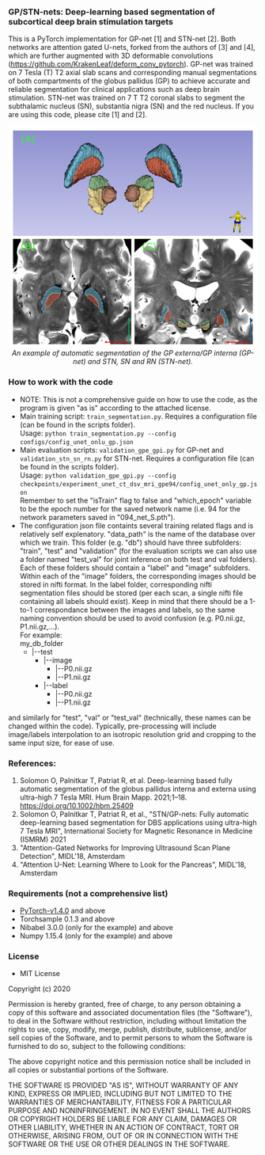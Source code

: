### GP/STN-nets: Deep-learning based segmentation of subcortical deep brain stimulation targets
This is a PyTorch implementation for GP-net [1] and STN-net [2]. Both networks are attention gated U-nets, forked from the authors of [3] and [4], which are further augmented with 3D deformable convolutions (https://github.com/KrakenLeaf/deform_conv_pytorch). GP-net was trained on 7 Tesla (T) T2 axial slab scans and corresponding manual segmentations of both compartments of the globus pallidus (GP) to achieve accurate and reliable segmentation for clinical applications such as deep brain stimulation. STN-net was trained on 7 T T2 coronal slabs to segment the subthalamic nucleus (SN), substantia nigra (SN) and the red nucleus. If you are using this code, please cite [1] and [2].

<p align="center">
    <img src="Subcortical.png" width="640"> <br />
    <em> An example of automatic segmentation of the GP externa/GP interna (GP-net) and STN, SN and RN (STN-net).</em>
</p>



### How to work with the code
* NOTE: This is not a comprehensive guide on how to use the code, as the program is given "as is" according to the attached license.
* Main training script: `train_segmentation.py`. Requires a configuration file (can be found in the scripts folder). <br />
Usage: `python train_segmentation.py --config configs/config_unet_onlu_gp.json`
* Main evaluation scripts: `validation_gpe_gpi.py` for GP-net and `validation_stn_sn_rn.py` for STN-net. Requires a configuration file (can be found in the scripts folder). <br />
Usage: `python validation_gpe_gpi.py --config checkpoints/experiment_unet_ct_dsv_mri_gpe94/config_unet_only_gp.json` <br />
Remember to set the "isTrain" flag to false and "which_epoch" variable to be the epoch number for the saved network name (i.e. 94 for the network parameters saved in "094_net_S.pth").
* The configuration json file containts several training related flags and is relatively self explenatory. "data_path" is the name of the database over which we train. This folder (e.g. "db") should have three subfolders: "train", "test" and "validation" (for the evaluation scripts we can also use a folder named "test_val" for joint inference on both test and val folders). Each of these folders should contain a "label" and "image" subfolders. Within each of the "image" folders, the corresponding images should be stored in nifti format. In the label folder, corresponding nifti segmentation files should be stored (per each scan, a single nifti file containing all labels should exist). Keep in mind that there should be a 1-to-1 correspondance between the images and labels, so the same naming convention should be used to avoid confusion (e.g. P0.nii.gz, P1.nii.gz,...). <br />
For example:<br />
my_db_folder <br />
	- |--test <br />
		- |--image <br />
			- |--P0.nii.gz <br />
			- |--P1.nii.gz <br />
		- |--label <br />
			- |--P0.nii.gz <br />
			- |--P1.nii.gz <br />

and similarly for "test", "val" or "test_val" (technically, these names can be changed within the code). Typically, pre-processing will include image/labels interpolation to an isotropic resolution grid and cropping to the same input size, for ease of use.


### References:
1) Solomon O, Palnitkar T, Patriat R, et al. Deep-learning based fully automatic segmentation of the globus pallidus interna and externa using ultra-high 7 Tesla MRI. Hum Brain Mapp. 2021;1–18. https://doi.org/10.1002/hbm.25409  <br />
2) Solomon O, Palnitkar T, Patriat R, et al., "STN/GP-nets: Fully automatic deep-learning based segmentation for DBS applications using ultra-high 7 Tesla MRI", International Society for Magnetic Resonance in Medicine (ISMRM) 2021
3) "Attention-Gated Networks for Improving Ultrasound Scan Plane Detection", MIDL'18, Amsterdam <br />
4) "Attention U-Net: Learning Where to Look for the Pancreas", MIDL'18, Amsterdam <br />


### Requirements (not a comprehensive list)
* [PyTorch-v1.4.0](http://pytorch.org/docs/1.4.0/) and above
* Torchsample 0.1.3 and above
* Nibabel 3.0.0 (only for the example) and above
* Numpy 1.15.4 (only for the example) and above

### License 
* MIT License

Copyright (c) 2020

Permission is hereby granted, free of charge, to any person obtaining a copy of this software and associated documentation files (the "Software"), to deal in the Software without restriction, including without limitation the rights to use, copy, modify, merge, publish, distribute, sublicense, and/or sell copies of the Software, and to permit persons to whom the Software is furnished to do so, subject to the following conditions:

The above copyright notice and this permission notice shall be included in all copies or substantial portions of the Software.

THE SOFTWARE IS PROVIDED "AS IS", WITHOUT WARRANTY OF ANY KIND, EXPRESS OR IMPLIED, INCLUDING BUT NOT LIMITED TO THE WARRANTIES OF MERCHANTABILITY, FITNESS FOR A PARTICULAR PURPOSE AND NONINFRINGEMENT. IN NO EVENT SHALL THE AUTHORS OR COPYRIGHT HOLDERS BE LIABLE FOR ANY CLAIM, DAMAGES OR OTHER LIABILITY, WHETHER IN AN ACTION OF CONTRACT, TORT OR OTHERWISE, ARISING FROM, OUT OF OR IN CONNECTION WITH THE SOFTWARE OR THE USE OR OTHER DEALINGS IN THE SOFTWARE.



